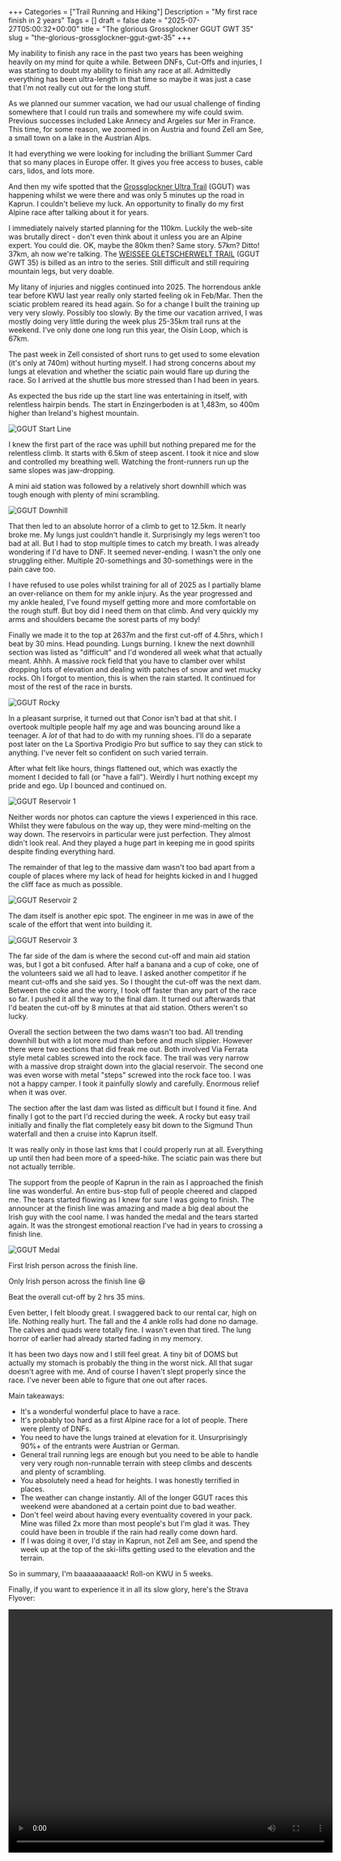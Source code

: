 +++
Categories = ["Trail Running and Hiking"]
Description = "My first race finish in 2 years"
Tags = []
draft = false
date = "2025-07-27T05:00:32+00:00"
title = "The glorious Grossglockner GGUT GWT 35"
slug = "the-glorious-grossglockner-ggut-gwt-35"
+++

My inability to finish any race in the past two years has been weighing heavily on my mind for quite a while. Between DNFs, Cut-Offs and injuries, I was starting to doubt my ability to finish any race at all. Admittedly everything has been ultra-length in that time so maybe it was just a case that I'm not really cut out for the long stuff.

As we planned our summer vacation, we had our usual challenge of finding somewhere that I could run trails and somewhere my wife could swim. Previous successes included Lake Annecy and Argeles sur Mer in France. This time, for some reason, we zoomed in on Austria and found Zell am See, a small town on a lake in the Austrian Alps.

It had everything we were looking for including the brilliant Summer Card that so many places in Europe offer. It gives you free access to buses, cable cars, lidos, and lots more.

And then my wife spotted that the [Grossglockner Ultra Trail](https://www.ultratrail.at/english/) (GGUT) was happening whilst we were there and was only 5 minutes up the road in Kaprun. I couldn't believe my luck. An opportunity to finally do my first Alpine race after talking about it for years.

I immediately naively started planning for the 110km. Luckily the web-site was brutally direct - don't even think about it unless you are an Alpine expert. You could die. OK, maybe the 80km then? Same story. 57km? Ditto! 37km, ah now we're talking. The [WEISSEE GLETSCHERWELT TRAIL](https://www.ultratrail.at/english/races/weissee-gletscherwelt-trail/) (GGUT GWT 35) is billed as an intro to the series. Still difficult and still requiring mountain legs, but very doable.

My litany of injuries and niggles continued into 2025. The horrendous ankle tear before KWU last year really only started feeling ok in Feb/Mar. Then the sciatic problem reared its head again. So for a change I built the training up very very slowly. Possibly too slowly. By the time our vacation arrived, I was mostly doing very little during the week plus 25-35km trail runs at the weekend. I've only done one long run this year, the Oisín Loop, which is 67km.

The past week in Zell consisted of short runs to get used to some elevation (it's only at 740m) without hurting myself. I had strong concerns about my lungs at elevation and whether the sciatic pain would flare up during the race. So I arrived at the shuttle bus more stressed than I had been in years.

As expected the bus ride up the start line was entertaining in itself, with relentless hairpin bends. The start in Enzingerboden is at 1,483m, so 400m higher than Ireland's highest mountain.

![GGUT Start Line](/images/2025/07/ggut01.jpg)

I knew the first part of the race was uphill but nothing prepared me for the relentless climb. It starts with 6.5km of steep ascent. I took it nice and slow and controlled my breathing well. Watching the front-runners run up the same slopes was jaw-dropping.

A mini aid station was followed by a relatively short downhill which was tough enough with plenty of mini scrambling.

![GGUT Downhill](/images/2025/07/ggut03.jpg)

That then led to an absolute horror of a climb to get to 12.5km. It nearly broke me. My lungs just couldn't handle it. Surprisingly my legs weren't too bad at all. But I had to stop multiple times to catch my breath. I was already wondering if I'd have to DNF. It seemed never-ending. I wasn't the only one struggling either. Multiple 20-somethings and 30-somethings were in the pain cave too. 

I have refused to use poles whilst training for all of 2025 as I partially blame an over-reliance on them for my ankle injury. As the year progressed and my ankle healed, I've found myself getting more and more comfortable on the rough stuff. But boy did I need them on that climb. And very quickly my arms and shoulders became the sorest parts of my body!

Finally we made it to the top at 2637m and the first cut-off of 4.5hrs, which I beat by 30 mins. Head pounding. Lungs burning. I knew the next downhill section was listed as "difficult" and I'd wondered all week what that actually meant. Ahhh. A massive rock field that you have to clamber over whilst dropping lots of elevation and dealing with patches of snow and wet mucky rocks. Oh I forgot to mention, this is when the rain started. It continued for most of the rest of the race in bursts.

![GGUT Rocky](/images/2025/07/ggut04.jpg)


In a pleasant surprise, it turned out that Conor isn't bad at that shit. I overtook multiple people half my age and was bouncing around like a teenager. A *lot* of that had to do with my running shoes. I'll do a separate post later on the La Sportiva Prodigio Pro but suffice to say they can stick to anything. I've never felt so confident on such varied terrain.

After what felt like hours, things flattened out, which was exactly the moment I decided to fall (or "have a fall"). Weirdly I hurt nothing except my pride and ego. Up I bounced and continued on.

![GGUT Reservoir 1](/images/2025/07/ggut02.jpg)

Neither words nor photos can capture the views I experienced in this race. Whilst they were fabulous on the way up, they were mind-melting on the way down. The reservoirs in particular were just perfection. They almost didn't look real. And they played a huge part in keeping me in good spirits despite finding everything hard.

The remainder of that leg to the massive dam wasn't too bad apart from a couple of places where my lack of head for heights kicked in and I hugged the cliff face as much as possible. 

![GGUT Reservoir 2](/images/2025/07/ggut05.jpg)

The dam itself is another epic spot. The engineer in me was in awe of the scale of the effort that went into building it.

![GGUT Reservoir 3](/images/2025/07/ggut06.jpg)

The far side of the dam is where the second cut-off and main aid station was, but I got a bit confused. After half a banana and a cup of coke, one of the volunteers said we all had to leave. I asked another competitor if he meant cut-offs and she said yes. So I thought the cut-off was the next dam. Between the coke and the worry, I took off faster than any part of the race so far. I pushed it all the way to the final dam. It turned out afterwards that I'd beaten the cut-off by 8 minutes at that aid station. Others weren't so lucky.

Overall the section between the two dams wasn't too bad. All trending downhill but with a lot more mud than before and much slippier. However there were two sections that did freak me out. Both involved Via Ferrata style metal cables screwed into the rock face. The trail was very narrow with a massive drop straight down into the glacial reservoir. The second one was even worse with metal "steps" screwed into the rock face too. I was not a happy camper. I took it painfully slowly and carefully. Enormous relief when it was over.

The section after the last dam was listed as difficult but I found it fine. And finally I got to the part I'd reccied during the week. A rocky but easy trail initially and finally the flat completely easy bit down to the Sigmund Thun waterfall and then a cruise into Kaprun itself.

It was really only in those last kms that I could properly run at all. Everything up until then had been more of a speed-hike. The sciatic pain was there but not actually terrible.

The support from the people of Kaprun in the rain as I approached the finish line was wonderful. An entire bus-stop full of people cheered and clapped me. The tears started flowing as I knew for sure I was going to finish. The announcer at the finish line was amazing and made a big deal about the Irish guy with the cool name. I was handed the medal and the tears started again. It was the strongest emotional reaction I've had in years to crossing a finish line.

![GGUT Medal](/images/2025/07/ggut07.jpg)

First Irish person across the finish line.

Only Irish person across the finish line 😆

Beat the overall cut-off by 2 hrs 35 mins.

Even better, I felt bloody great. I swaggered back to our rental car, high on life. Nothing really hurt. The fall and the 4 ankle rolls had done no damage. The calves and quads were totally fine. I wasn't even that tired. The lung horror of earlier had already started fading in my memory.

It has been two days now and I still feel great. A tiny bit of DOMS but actually my stomach is probably the thing in the worst nick. All that sugar doesn't agree with me. And of course I haven't slept properly since the race. I've never been able to figure that one out after races.

Main takeaways:
- It's a wonderful wonderful place to have a race.
- It's probably too hard as a first Alpine race for a lot of people. There were plenty of DNFs.
- You need to have the lungs trained at elevation for it. Unsurprisingly 90%+ of the entrants were Austrian or German.
- General trail running legs are enough but you need to be able to handle very very rough non-runnable terrain with steep climbs and descents and plenty of scrambling.
- You absolutely need a head for heights. I was honestly terrified in places.
- The weather can change instantly. All of the longer GGUT races this weekend were abandoned at a certain point due to bad weather.
- Don't feel weird about having every eventuality covered in your pack. Mine was filled 2x more than most people's but I'm glad it was. They could have been in trouble if the rain had really come down hard.
- If I was doing it over, I'd stay in Kaprun, not Zell am See, and spend the week up at the top of the ski-lifts getting used to the elevation and the terrain.


So in summary, I'm baaaaaaaaaack! Roll-on KWU in 5 weeks.

Finally, if you want to experience it in all its slow glory, here's the Strava Flyover:

<center>
<video width="640" height="480" controls>
  <source src="/images/2025/07/GGUT_GWT35_4x_Blog.mp4" type="video/mp4">
Your browser does not support the video tag.
</video>
</center>